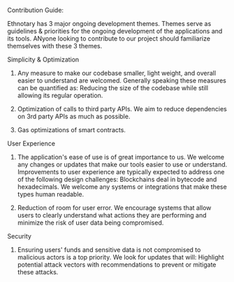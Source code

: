 Contribution Guide:

Ethnotary has 3 major ongoing development themes. Themes serve as guidelines & priorities for the ongoing development of the applications and its tools. ANyone looking to contribute to our project should familiarize themselves with these 3 themes. 

Simplicity & Optimization
1) Any measure to make our codebase smaller, light weight, and overall easier to understand are welcomed. Generally speaking these measures can be quantified as:
Reducing the size of the codebase while still allowing its regular operation.

2) Optimization of calls to third party APIs. We aim to reduce dependencies on 3rd party APIs as much as possible. 
3) Gas optimizations of smart contracts. 


User Experience
1) The application's ease of use is of great importance to us. We welcome any changes or updates that make our tools easier to use or understand. Improvements to user experience are typically expected to address one of the following design challenges:
Blockchains deal in bytecode and hexadecimals. We welcome any systems or integrations that make these types human readable.

2) Reduction of room for user error. We encourage systems that allow users to clearly understand what actions they are performing and minimize the risk of user data being compromised. 


Security
1) Ensuring users' funds and sensitive data is not compromised to malicious actors is a top priority. We look for updates that will:
Highlight potential attack vectors with recommendations to prevent or mitigate these attacks.
